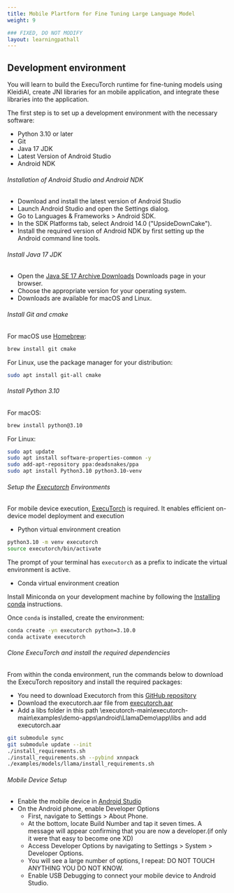 ```yaml
---
title: Mobile Plartform for Fine Tuning Large Language Model 
weight: 9 

### FIXED, DO NOT MODIFY
layout: learningpathall
---
```


##  Development environment
You will learn to build the ExecuTorch runtime for fine-tuning models using KleidiAI, create JNI libraries for an mobile application, and integrate these libraries into the application.

The first step is to set up a development environment with the necessary software:
- Python 3.10 or later
- Git
- Java 17 JDK
- Latest Version of Android Studio
- Android NDK

###### Installation of Android Studio and Android NDK
- Download and install the latest version of Android Studio
- Launch Android Studio and open the Settings dialog.
- Go to Languages & Frameworks > Android SDK.
- In the SDK Platforms tab, select Android 14.0 ("UpsideDownCake").
- Install the required version of Android NDK by first setting up the Android command line tools.

###### Install Java 17 JDK  
- Open the [Java SE 17 Archive Downloads](https://www.oracle.com/java/technologies/javase/jdk17-archive-downloads.html) Downloads page in your browser.  
- Choose the appropriate version for your operating system.  
- Downloads are available for macOS and Linux.

###### Install Git and cmake

For macOS use [Homebrew](https://brew.sh/):

``` bash
brew install git cmake
```

For Linux, use the package manager for your distribution:

``` bash
sudo apt install git-all cmake
```

###### Install Python 3.10

For macOS:

``` bash
brew install python@3.10
```

For Linux:

``` bash
sudo apt update
sudo apt install software-properties-common -y
sudo add-apt-repository ppa:deadsnakes/ppa
sudo apt install Python3.10 python3.10-venv
```


###### Setup the [Executorch](https://pytorch.org/executorch/stable/intro-overview.html) Environments  
For mobile device execution, [ExecuTorch](https://pytorch.org/executorch/stable/intro-overview.html) is required. It enables efficient on-device model deployment and execution

- Python virtual environment creation 

```bash
python3.10 -m venv executorch
source executorch/bin/activate
```

The prompt of your terminal has `executorch` as a prefix to indicate the virtual environment is active.

- Conda virtual environment creation 

Install Miniconda on your development machine by following the [Installing conda](https://conda.io/projects/conda/en/latest/user-guide/install/index.html) instructions.

Once `conda` is installed, create the environment:

```bash
conda create -yn executorch python=3.10.0
conda activate executorch
```

###### Clone ExecuTorch and install the required dependencies

From within the conda environment, run the commands below to download the ExecuTorch repository and install the required packages:

- You need to download Executorch from this [GitHub repository](https://github.com/pytorch/executorch/tree/main)
- Download the executorch.aar file from [executorch.aar](https://ossci-android.s3.us-west-1.amazonaws.com/executorch/release/executorch-241002/executorch.aar )
- Add a libs folder in this path \executorch-main\executorch-main\examples\demo-apps\android\LlamaDemo\app\libs and add executorch.aar

``` bash
git submodule sync
git submodule update --init
./install_requirements.sh
./install_requirements.sh --pybind xnnpack
./examples/models/llama/install_requirements.sh
```

###### Mobile Device Setup
- Enable the mobile device in [Android Studio](https://support.google.com/android/community-guide/273205728/how-to-enable-developer-options-on-android-pixels-6-secret-android-tips?hl=en)
- On the Android phone, enable Developer Options
    - First, navigate to Settings > About Phone.
    - At the bottom, locate Build Number and tap it seven times. A message will appear confirming that you are now a developer.(if only it were that easy to become one XD)
    - Access Developer Options by navigating to Settings > System > Developer Options.
    - You will see a large number of options, I repeat: DO NOT TOUCH ANYTHING YOU DO NOT KNOW.
    - Enable USB Debugging to connect your mobile device to Android Studio.
